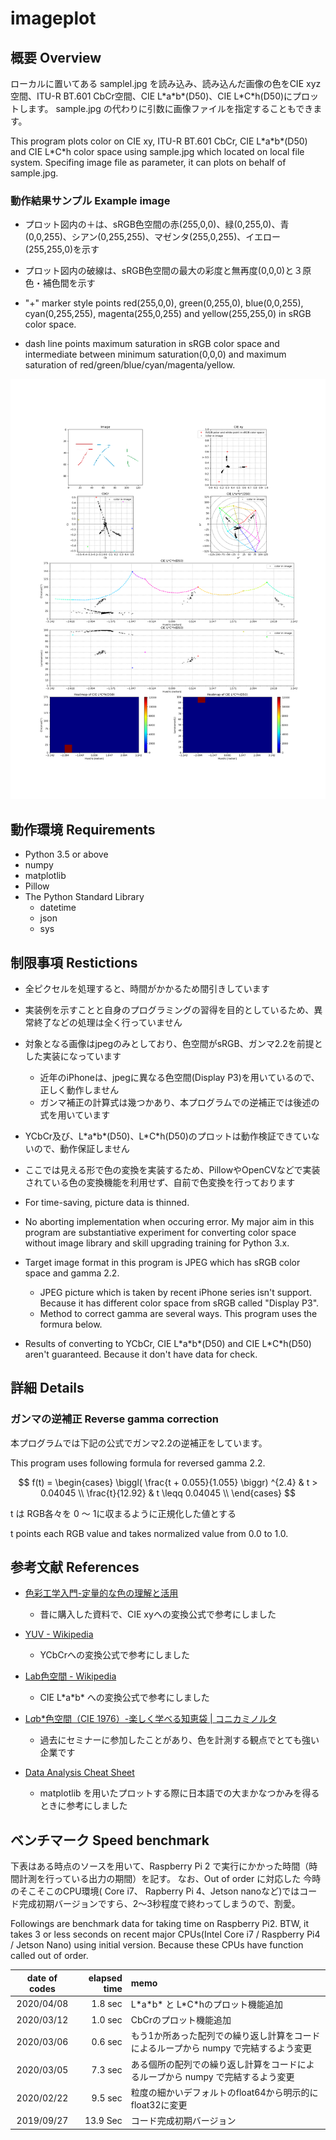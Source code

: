 # imageplot

## 概要 Overview

ローカルに置いてある samplel.jpg を読み込み、読み込んだ画像の色をCIE xyz空間、ITU-R BT.601 CbCr空間、CIE L\*a\*b\*(D50)、CIE L\*C\*h(D50)にプロットします。
sample.jpg の代わりに引数に画像ファイルを指定することもできます。

This program plots color on CIE xy, ITU-R BT.601 CbCr, CIE L\*a\*b\*(D50) and CIE L\*C\*h color space using sample.jpg which located on local file system.
Specifing image file as parameter, it can plots on behalf of sample.jpg.

### 動作結果サンプル Example image

- プロット図内の＋は、sRGB色空間の赤(255,0,0)、緑(0,255,0)、青(0,0,255)、シアン(0,255,255)、マゼンタ(255,0,255)、イエロー(255,255,0)を示す
- プロット図内の破線は、sRGB色空間の最大の彩度と無再度(0,0,0)と３原色・補色間を示す

- "+" marker style points red(255,0,0), green(0,255,0), blue(0,0,255), cyan(0,255,255), magenta(255,0,255) and yellow(255,255,0) in sRGB color space.
- dash line points maximum saturation in sRGB color space and intermediate between minimum saturation(0,0,0) and maximum saturation of red/green/blue/cyan/magenta/yellow.


![動作結果サンプル画像](https://raw.githubusercontent.com/zfukuoka/imageplot/orphan-doc/sample.png)


## 動作環境 Requirements

- Python 3.5 or above
- numpy
- matplotlib
- Pillow
- The Python Standard Library
  - datetime
  - json
  - sys

## 制限事項 Restictions

- 全ピクセルを処理すると、時間がかかるため間引きしています
- 実装例を示すことと自身のプログラミングの習得を目的としているため、異常終了などの処理は全く行っていません
- 対象となる画像はjpegのみとしており、色空間がsRGB、ガンマ2.2を前提とした実装になっています
  - 近年のiPhoneは、jpegに異なる色空間(Display P3)を用いているので、正しく動作しません
  - ガンマ補正の計算式は幾つかあり、本プログラムでの逆補正では後述の式を用いています
- YCbCr及び、L\*a\*b\*(D50)、L\*C\*h(D50)のプロットは動作検証できていないので、動作保証しません
- ここでは見える形で色の変換を実装するため、PillowやOpenCVなどで実装されている色の変換機能を利用せず、自前で色変換を行っております

- For time-saving, picture data is thinned.
- No aborting implementation when occuring error. My major aim in this program are substantiative experiment for converting color space without image library and skill upgrading training for Python 3.x.
- Target image format in this program is JPEG which has sRGB color space and gamma 2.2.
  - JPEG picture which is taken by recent iPhone series isn't support. Because it has different color space from sRGB called "Display P3".
  - Method to correct gamma are several ways. This program uses the formura below. 
- Results of converting to YCbCr, CIE L\*a\*b\*(D50) and CIE L\*C\*h(D50) aren't guaranteed. Because it don't have data for check.

## 詳細 Details

### ガンマの逆補正 Reverse gamma correction

本プログラムでは下記の公式でガンマ2.2の逆補正をしています。

This program uses following formula for reversed gamma 2.2.

$$
f(t) = 
  \begin{cases}
    \biggl( \frac{t + 0.055}{1.055} \biggr) ^{2.4} & t > 0.04045 \\
    \frac{t}{12.92} & t \leqq 0.04045 \\
  \end{cases}
$$

t は RGB各々を 0 ～ 1に収まるように正規化した値とする

t points each RGB value and takes normalized value from 0.0 to 1.0. 

## 参考文献 References

- [色彩工学入門-定量的な色の理解と活用](https://www.amazon.co.jp/%E8%89%B2%E5%BD%A9%E5%B7%A5%E5%AD%A6%E5%85%A5%E9%96%80-%E5%AE%9A%E9%87%8F%E7%9A%84%E3%81%AA%E8%89%B2%E3%81%AE%E7%90%86%E8%A7%A3%E3%81%A8%E6%B4%BB%E7%94%A8-%E7%AF%A0%E7%94%B0-%E5%8D%9A%E4%B9%8B/dp/4627846819/ref=sr_1_1?__mk_ja_JP=%E3%82%AB%E3%82%BF%E3%82%AB%E3%83%8A&keywords=%E8%89%B2%E5%BD%A9%E5%B7%A5%E5%AD%A6&qid=1582021897&sr=8-1)
  - 昔に購入した資料で、CIE xyへの変換公式で参考にしました

- [YUV - Wikipedia](https://ja.wikipedia.org/wiki/YUV)
  - YCbCrへの変換公式で参考にしました

- [Lab色空間 - Wikipedia](https://ja.wikipedia.org/wiki/Lab%E8%89%B2%E7%A9%BA%E9%96%93)
  - CIE L\*a\*b\* への変換公式で参考にしました

- [L*a*b*色空間（CIE 1976）-楽しく学べる知恵袋 | コニカミノルタ](https://www.konicaminolta.jp/instruments/knowledge/color/section5/08.html)
  - 過去にセミナーに参加したことがあり、色を計測する観点でとても強い企業です

- [Data Analysis Cheat Sheet](https://booth.pm/ja/items/1313441)
  - matplotlib を用いたプロットする際に日本語での大まかなつかみを得るときに参考にしました

## ベンチマーク Speed benchmark

下表はある時点のソースを用いて、Raspberry Pi 2 で実行にかかった時間（時間計測を行っている出力の期間）を記す。
なお、Out of order に対応した 今時のそこそこのCPU環境( Core i7、 Rapberry Pi 4、Jetson nanoなど)ではコード完成初期バージョンですら、2～3秒程度で終わってしまうので、割愛。

Followings are benchmark data for taking time on Raspberry Pi2.
BTW, it takes 3 or less seconds on recent major CPUs(Intel Core i7 / Raspberry Pi4 / Jetson Nano) using initial version. Because these CPUs have function called out of order.

| date of codes | elapsed time | memo |
| :---: | ---: | :--- |
| 2020/04/08 | 1.8 sec | L\*a\*b\* と L\*C\*hのプロット機能追加 |
| 2020/03/12 | 1.0 sec | CbCrのプロット機能追加 |
| 2020/03/06 | 0.6 sec | もう1か所あった配列での繰り返し計算をコードによるループから numpy で完結するよう変更 |
| 2020/03/05 | 7.3 sec | ある個所の配列での繰り返し計算をコードによるループから numpy で完結するよう変更 |
| 2020/02/22 | 9.5 sec | 粒度の細かいデフォルトのfloat64から明示的にfloat32に変更
| 2019/09/27 | 13.9 Sec | コード完成初期バージョン |